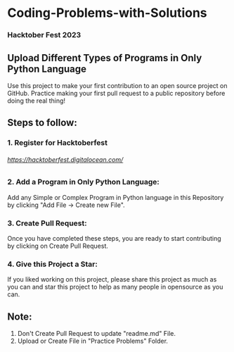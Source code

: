 # Coding-Problems-with-Solutions
### Hacktober Fest 2023


## Upload Different Types of Programs in Only Python Language

Use this project to make your first contribution to an open source project on GitHub. Practice making your first pull request to a public repository before doing the real thing!

## Steps to follow:

### 1. Register for Hacktoberfest

###### https://hacktoberfest.digitalocean.com/

### 2. Add a Program in Only Python Language:

Add any Simple or Complex Program in Python language in this Repository by clicking "Add File -> Create new File".

### 3. Create Pull Request:

Once you have completed these steps, you are ready to start contributing by clicking on Create Pull Request.

### 4. Give this Project a Star:

If you liked working on this project, please share this project as much as you can and star this project to help as many people in opensource as you can.

## Note:

1. Don't Create Pull Request to update "readme.md" File.
2. Upload or Create File in "Practice Problems" Folder.
